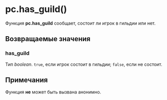 # pc.has_guild()
Функция **pc.has_guild** сообщает, состоит ли игрок в гильдии или нет.

## Возвращаемые значения
### has_guild
Тип *boolean*. `true`, если игрок состоит в гильдии; `false`, если не состоит.

## Примечания
Функция **не** может быть вызвана анонимно.
